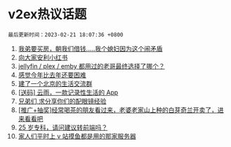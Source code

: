 # v2ex热议话题

`最后更新时间：2023-02-21 18:07:36 +0800`

1. [我弟要买房，朝我们借钱.....我个媳妇因为这个闹矛盾](https://www.v2ex.com/t/917858)
1. [向大家安利小红书](https://www.v2ex.com/t/917797)
1. [jellyfin / plex / emby 都用过的老哥最终选择了哪个？](https://www.v2ex.com/t/917723)
1. [感觉今年比去年还要困难](https://www.v2ex.com/t/917843)
1. [建了一个北京的生活交流群](https://www.v2ex.com/t/917878)
1. [[送码] 云雨，一款记录性生活的 App](https://www.v2ex.com/t/917758)
1. [兄弟们,求分享你们的配眼镜经验](https://www.v2ex.com/t/917805)
1. [[推广+抽奖]经常喝茶的朋友看过来，老婆老家山上种的白芽奇兰开卖了，进来看看吧](https://www.v2ex.com/t/917845)
1. [25 岁专科，请问建议转前端吗？](https://www.v2ex.com/t/917781)
1. [家人们平时上 v 站摸鱼都是用的那家服务器](https://www.v2ex.com/t/917803)

